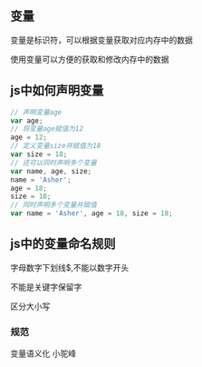 

## 变量

变量是标识符，可以根据变量获取对应内存中的数据

使用变量可以方便的获取和修改内存中的数据

## js中如何声明变量

```javascript
// 声明变量age
var age;
// 将变量age赋值为12
age = 12;
// 定义变量size并赋值为18
var size = 18;
// 还可以同时声明多个变量
var name, age, size;
name = 'Asher';
age = 18;
size = 18;
// 同时声明多个变量并赋值
var name = 'Asher', age = 18, size = 18;
```

## js中的变量命名规则

字母数字下划线$,不能以数字开头

不能是关键字保留字

区分大小写

### 规范

变量语义化 小驼峰
